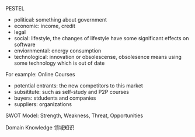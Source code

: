 PESTEL

- political: something about government
- economic: income, credit
- legal
- social: lifestyle, the changes of lifestyle have some significant effects on software
- enviornmental: energy consumption
- technological: innovation or obsolescense, obsolesence means using some technology which is out of date

For example: Online Courses

- potential entrants: the new competitors to this market
- subsititute: such as self-study and P2P courses
- buyers: stdudents and companies
- suppliers: organizations

SWOT Model: Strength, Weakness, Threat, Opportunities

Domain Knowledge 领域知识